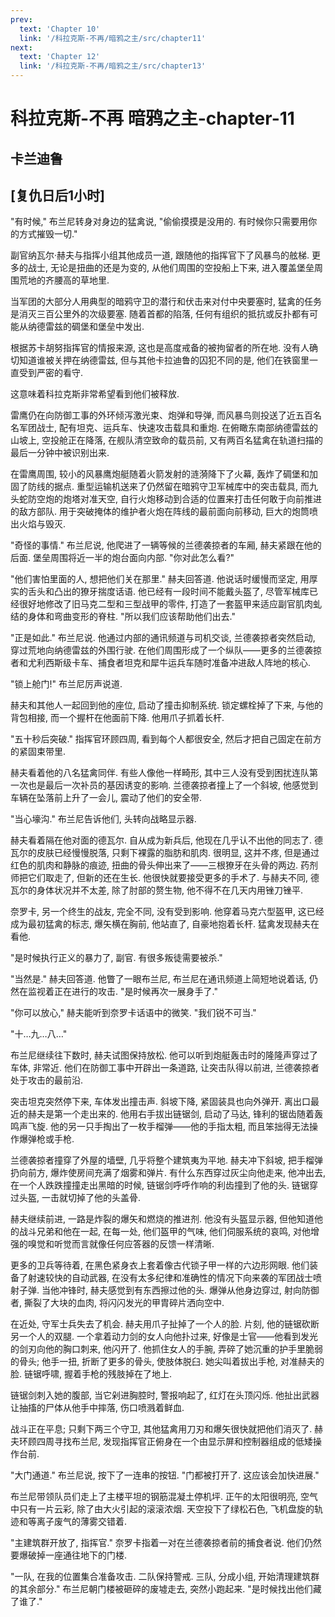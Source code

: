 ```yaml
---
prev:
  text: 'Chapter 10'
  link: '/科拉克斯-不再/暗鸦之主/src/chapter11'
next:
  text: 'Chapter 12'
  link: '/科拉克斯-不再/暗鸦之主/src/chapter13'
---
```


# 科拉克斯-不再 暗鸦之主-chapter-11

## 卡兰迪鲁

## [复仇日后1小时]

"有时候," 布兰尼转身对身边的猛禽说, "偷偷摸摸是没用的. 有时候你只需要用你的方式摧毁一切."

副官纳瓦尔·赫夫与指挥小组其他成员一道, 跟随他的指挥官下了风暴鸟的舷梯. 更多的战士, 无论是扭曲的还是为变的, 从他们周围的空投船上下来, 进入覆盖堡垒周围荒地的齐腰高的草地里.

当军团的大部分人用典型的暗鸦守卫的潜行和伏击来对付中央要塞时, 猛禽的任务是消灭三百公里外的次级要塞. 随着首都的陷落, 任何有组织的抵抗或反扑都有可能从纳德雷兹的碉堡和堡垒中发出.

根据苏卡胡努指挥官的情报来源, 这也是高度戒备的被拘留者的所在地. 没有人确切知道谁被关押在纳德雷兹, 但与其他卡拉迪鲁的囚犯不同的是, 他们在铁窗里一直受到严密的看守.

这意味着科拉克斯非常希望看到他们被释放.

雷鹰仍在向防御工事的外环倾泻激光束、炮弹和导弹, 而风暴鸟则投送了近五百名名军团战士, 配有坦克、运兵车、快速攻击载具和重炮. 在俯瞰东南部纳德雷兹的山坡上, 空投舱正在降落, 在舰队清空致命的载员前, 又有两百名猛禽在轨道扫描的最后一分钟中被识别出来.

在雷鹰周围, 较小的风暴鹰炮艇随着火箭发射的涟漪降下了火幕, 轰炸了碉堡和加固了防线的据点. 重型运输机送来了仍然留在暗鸦守卫军械库中的突击载具, 而九头蛇防空炮的炮塔对准天空, 自行火炮移动到合适的位置来打击任何敢于向前推进的敌方部队. 用于突破掩体的维护者火炮在阵线的最前面向前移动, 巨大的炮筒喷出火焰与毁灭.

"奇怪的事情." 布兰尼说, 他爬进了一辆等候的兰德袭掠者的车厢, 赫夫紧跟在他的后面. 堡垒周围将近一半的炮台面向内部. "你对此怎么看?"

"他们害怕里面的人, 想把他们关在那里." 赫夫回答道. 他说话时缓慢而坚定, 用厚实的舌头和凸出的獠牙揣度话语. 他已经有一段时间不能戴头盔了, 尽管军械库已经很好地修改了旧马克二型和三型战甲的零件, 打造了一套盔甲来适应副官肌肉虬结的身体和弯曲变形的脊柱. "所以我们应该帮助他们出去."

"正是如此." 布兰尼说. 他通过内部的通讯频道与司机交谈, 兰德袭掠者突然启动, 穿过荒地向纳德雷兹的外围行驶. 在他们周围形成了一个纵队——更多的兰德袭掠者和尤利西斯级卡车、捕食者坦克和犀牛运兵车随时准备冲进敌人阵地的核心.

"锁上舱门!" 布兰尼厉声说道.

赫夫和其他人一起回到他的座位, 启动了撞击抑制系统. 锁定螺栓掉了下来, 与他的背包相接, 而一个握杆在他面前下降. 他用爪子抓着长杆.

"五十秒后突破." 指挥官环顾四周, 看到每个人都很安全, 然后才把自己固定在前方的紧固束带里.

赫夫看着他的八名猛禽同伴. 有些人像他一样畸形, 其中三人没有受到困扰连队第一次也是最后一次补员的基因诱变的影响. 兰德袭掠者撞上了一个斜坡, 他感觉到车辆在坠落前上升了一会儿, 震动了他们的安全带.

"当心壕沟." 布兰尼告诉他们, 头转向战略显示器.

赫夫看着隔在他对面的德瓦尔. 自从成为新兵后, 他现在几乎认不出他的同志了. 德瓦尔的皮肤已经慢慢脱落, 只剩下裸露的脂肪和肌肉. 很明显, 这并不疼, 但是通过红色的肌肉和静脉的痕迹, 扭曲的骨头伸出来了——三根獠牙在头骨的两边. 药剂师把它们取走了, 但新的还在生长. 他很快就要接受更多的手术了. 与赫夫不同, 德瓦尔的身体状况并不太差, 除了肘部的赘生物, 他不得不在几天内用锉刀锉平.

奈罗卡, 另一个终生的战友, 完全不同, 没有受到影响. 他穿着马克六型盔甲, 这已经成为最初猛禽的标志, 爆矢横在胸前, 他站直了, 自豪地抱着长杆. 猛禽发现赫夫在看他.

"是时候执行正义的暴力了, 副官. 有很多叛徒需要被杀."

"当然是." 赫夫回答道. 他瞥了一眼布兰尼, 布兰尼在通讯频道上简短地说着话, 仍然在监视着正在进行的攻击. "是时候再次一展身手了."

"你可以放心," 赫夫能听到奈罗卡话语中的微笑. "我们锐不可当."

"十…九…八…"

布兰尼继续往下数时, 赫夫试图保持放松. 他可以听到炮艇轰击时的隆隆声穿过了车体, 非常近. 他们在防御工事中开辟出一条道路, 让突击队得以前进, 兰德袭掠者处于攻击的最前沿.

突击坦克突然停下来, 车体发出撞击声. 斜坡下降, 紧固装具也向外弹开. 离出口最近的赫夫是第一个走出来的. 他用右手拔出链锯剑, 启动了马达, 锋利的锯齿随着轰鸣声飞旋. 他的另一只手掏出了一枚手榴弹——他的手指太粗, 而且笨拙得无法操作爆弹枪或手枪.

兰德袭掠者撞穿了外屋的墙壁, 几乎将整个建筑夷为平地. 赫夫冲下斜坡, 把手榴弹扔向前方, 爆炸使房间充满了烟雾和弹片. 有什么东西穿过灰尘向他走来, 他冲出去, 在一个人跌跌撞撞走出黑暗的时候, 链锯剑呼呼作响的利齿撞到了他的头. 链锯穿过头盔, 一击就切掉了他的头盖骨.

赫夫继续前进, 一路是炸裂的爆矢和燃烧的推进剂. 他没有头盔显示器, 但他知道他的战斗兄弟和他在一起, 在每一处, 他们盔甲的气味, 他们伺服系统的哀鸣, 对他增强的嗅觉和听觉而言就像任何应答器的反馈一样清晰.

更多的卫兵等待着, 在黑色紧身衣上套着像古代锁子甲一样的六边形网眼. 他们装备了射速较快的自动武器, 在没有太多纪律和准确性的情况下向来袭的军团战士喷射子弹. 当他冲锋时, 赫夫感觉到有东西擦过他的头. 爆弹从他身边穿过, 射向防御者, 撕裂了大块的血肉, 将闪闪发光的甲胄碎片洒向空中.

在近处, 守军士兵失去了机会. 赫夫用爪子扯掉了一个人的脸. 片刻, 他的链锯砍断另一个人的双腿. 一个拿着动力剑的女人向他扑过来, 好像是士官——他看到发光的剑刃向他的胸口刺来, 他闪开了. 他抓住女人的手腕, 弄碎了她沉重的护手里脆弱的骨头; 他手一扭, 折断了更多的骨头, 使肢体脱臼. 她尖叫着拔出手枪, 对准赫夫的脸. 链锯呼啸, 握着手枪的残肢掉在了地上.

链锯剑刺入她的腹部, 当它剁进胸腔时, 警报响起了, 红灯在头顶闪烁. 他扯出武器让抽搐的尸体从他手中摔落, 伤口喷溅着鲜血.

战斗正在平息; 只剩下两三个守卫, 其他猛禽用刀刃和爆矢很快就把他们消灭了. 赫夫环顾四周寻找布兰尼, 发现指挥官正俯身在一个由显示屏和控制器组成的低矮操作台前.

"大门通道." 布兰尼说, 按下了一连串的按钮. "门都被打开了. 这应该会加快进展."

布兰尼带领队员们走上了主楼平坦的钢筋混凝土停机坪. 正午的太阳很明亮, 空气中只有一片云彩, 除了由大火引起的滚滚浓烟. 天空投下了绿松石色, 飞机盘旋的轨迹和等离子废气的薄雾交错着.

"主建筑群开放了, 指挥官." 奈罗卡指着一对在兰德袭掠者前的捕食者说. 他们仍然要爆破掉一座通往地下的门楼.

"一队, 在我的位置集合准备攻击. 二队保持警戒. 三队, 分成小组, 开始清理建筑群的其余部分." 布兰尼朝门楼被砸碎的废墟走去, 突然小跑起来. "是时候找出他们藏了谁了."
